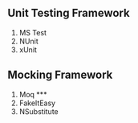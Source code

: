 ## Unit Testing Framework

1. MS Test
2. NUnit
3. xUnit



## Mocking Framework

1. Moq  ***
2. FakeItEasy
3. NSubstitute

